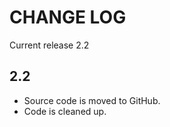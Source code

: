 CHANGE LOG
==========

Current release 2.2

2.2
---

*	Source code is moved to GitHub.
*	Code is cleaned up.